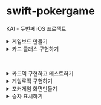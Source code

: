 # swift-pokergame
KAI - 두번째 iOS 프로젝트 

<details>
<summary>게임보드 만들기</summary>

## 🎯주요 작업

- [x]  코드로 화면 크기에 따라 뷰를 균등하게 분리해서 생성
- [x]  이미지 뷰에 content mode 학습하고 원하는 비율로 표시하기 → 1:1.27 비율 균등하게 7등분
- [x]  이미지를 배경에 패턴으로 추가하기

## 📚학습 키워드

### **StackView**
<img width="727" alt="스크린샷 2024-03-11 오전 10 18 13" src="https://github.com/codesquad-members-2024/swift-photoframe/assets/104732020/2073ccc0-fe4d-401e-99ef-bedb1ecd90b8">

2015년 iOS 9에서 처음으로 등장했다.

Stack View는 그 자체로 내용을 가지진 않고
UI 요소를 가로 혹은 세로로 묶어주는 역할을 한다.

### **StatusBar : 상태창**

색상변경 방법

1. Project → General → Deployment Info 들어가기
2. Status Bar Style에서 고르기
    1. Dark Content : 검은색 표시
    2. Light Content : 흰색 표시
        
<img width="760" alt="스크린샷 2024-03-11 오전 10 23 29" src="https://github.com/codesquad-members-2024/swift-photoframe/assets/104732020/a78f817b-ee21-4e5d-8dfe-a5b0c32997ba">
        
3. Info.plist에서 `View controller-based status bar appearance` 를 추가하고 Value No로 설정하기
    1. 하는 이유? 앱 전체에서 하나의 상태 표시줄 모양을 사용하게 된다.
        
<img width="715" alt="스크린샷 2024-03-11 오전 10 26 16" src="https://github.com/codesquad-members-2024/swift-photoframe/assets/104732020/2a9ac14a-2133-4ea2-be58-5ae463f297a1">
        

### UIImageView

이미지를 화면에 표시하는 뷰. 

이 뷰는 내부적으로 하나의 `UIImage`를 관리

이미지 뷰 속성들…

- Scale To Fill
- Aspect Fit
- Aspect Fill
- Top, Bottom, Left, Right…
1. **Scale**은 가로x세로 비율을 유지하지 않는다
2. **Aspect**는 비율을 유지한다.
3. Fill은 단어 뜻 그대로여백을 남기지 않고 모두 "채운다".
4. . **Fit**은 영역안에 이미지를 "맞춘다".

## 💻고민과 해결

### 코드로 7개 화면크기를 구하고 균등하게 7등분하여 이미지를 어떻게 표시할 것인가??

1. 현재 뷰의 너비에서 좌우여백, 카드사이 여백을 뺀 길이를 구한다.
2. 이용할 수 있는 가로길이에서 7등분한다
3. 높이는 1.27 곱한다
4. 반복문을 통해서 각 카드의 x좌표를 구하고 ImageView를 생성한다.

## 🤔결과

![Simulator Screenshot - iPhone 15 Pro - 2024-03-11 at 12 03 20](https://github.com/codesquad-members-2024/swift-photoframe/assets/104732020/aa3de693-6338-49cb-85c6-4ccac7a59a70)

## 📚추가학습

### 앱 기본 설정(Info.plist)을 변경하는 방식에 대해 학습하고 앱 표시 이름을 변경하는 방법?

Info.plist : 앱이나 플러그인에 필요한 여러가지 설정들을 제공하는 XML 파일

<img width="107" alt="스크린샷 2024-03-11 오후 12 14 30" src="https://github.com/codesquad-members-2024/swift-photoframe/assets/104732020/56c7df2d-cd0f-4ff2-85ec-9b8b40540cf8">

<img width="411" alt="스크린샷 2024-03-11 오후 12 11 24" src="https://github.com/codesquad-members-2024/swift-photoframe/assets/104732020/86241fe3-ae70-4a4f-85f1-51c28351c66b">

<img width="1034" alt="스크린샷 2024-03-11 오후 12 17 40" src="https://github.com/codesquad-members-2024/swift-photoframe/assets/104732020/8fe76eb5-34f4-4c1b-a4b8-69c790b5b47a">

</div>
</details>

<details>
<summary>카드 클래스 구현하기</summary>

## 🎯주요 작업

- [x]  객체지향 프로그래밍 방식으로 필요한 역할을 담당하는 객체를 설계
- [x]  객체 내부 데이터 타입과 사용할 데이터를 구분하기
- [x]  유니코드를 활용하기

## 📚학습 키워드

<details>
<summary>Memory Model</summary>

앱을 실행했을 때 iOS가 프로세스가 처리하는 메모리 모델은  다른 메모리 모델과 동일하다.
코드가 올라가는 TEXT 영역

전역변수를 다루는 BSS(Block Started by Symbol), GVAR(Global Variables)

swift로 작성하더라도, 스위프트 컴파일되서 나오는 결과들은 C와 호환되는 프로세스 모델을 만드는 것이 목표이기 때문에 위 3가지 구조는 크게 다르지 않다.

새로운 함수를 호출하는 경우에 sp가 내려오게 된다. 매개변수와 리턴주소가 스택에 차지하게 된다. 그런 다음에,

지역 변수를 선언하면 스택영역을 차지하게 된다.

이러한 구조는 컴파일 구조 등등 여러 규격에 따라 다르지만, **개념상으로는 위의 구조를 그대로 사용한다.**

### Stack Frame

sp: 스택 포인터

사용중인 스택주소의 마지막 sp에서 직전에 사용중이였던 sp를 이어서 함수를 호출하거나, 새로 할당하는 경우에 계속 쌓이게되는 구조를 지닌다.

### iOS 프로세스 메모리

Text영역에서 코드가 올라가게 된다.

클래스는 Heap에 로딩된다.

함수가 호출하는 경우 !

호출하는 순간 스택에 매개변수 값이 쌓이게 된다.

local variable이 스택에 쌓인다.

‼️문자열은 기존 Objective-C에 의하면 스택에 들어가는게 아니라, 컴파일 하는 순간에 문자열을 텍스트영역에 복사해놓고, 그것을 참조하는 형식으로 만들어졌다.

위 과정은 Swift에서는 달라진다!!!!!!!!!!!

그리고 함수안에 클래스를 선언한 경우에는 클래스의 인스턴스가 Heap에 생기게 되고, 속성값은 인스턴스로 할당하게 된다.

그리고 return하는 순간에, 

1. 스택이 다 비워지고
2. ARC에 의해 Heap은 해제된다.

### Heap Allocation

만약에 힙에 오브젝트들을 생성한다면…

작은 오브젝트, 큰 오브젝트가 있을 수 있다.

만들 때는 괜찮지만, 쓰고 지우고 만들고 하다보면,

이가 빠진 것 처럼 중간에 있는게 듬성듬성 비워지는데 힙이 효율적이지 못하게 된다.

그래서 극복하기 위해 최신 iOS는 크기에 따라서 영역이 나뉘어 졌다. 

→ 이러한 관리하는 것을 “Virtual Memory 관리한다” 표현

힙 영역이 Virtual Memory와 같이 관리가 된다.

물리 메모리를 관리하는 VM 오브젝트들이 커널 내부에서 관리를 하는데 크기에 따른 힙의 영역이 VM들과 매칭이 되어 있다.

### 그래서..

iOS, MacOS 구분과 그 OS들이 얼마만큼의 Page와 연결이 되는지에 따라서 힙 영역에 있는 크기가 정해진다.

1. 작은 클래스를 선언한다고 하면 힙의 TINY영역에 만들어지고
2. String을 로딩하는 Data처럼 선언을 하더라도 1️⃣TINY영역에 buffer를 차지하는 포인터에 대한 영역만 잡히고, 2️⃣실제로 큰 데이터는 힙의 Large영역에 만들어진다.
3. 특이하게 Image는 워낙 크기때문에 이미지를 할당하고, 관리하는 영역이 VM에 따로 있다. 그리고 이미지 객체를 잘못 쓰게 되면 VM이 가득차서 **오버플로우**가 발생할 수 있다.

### NSString 문자열 객체 최적화

NSString: Foundation에 만들어져있는 문자열을 다루는 객체

NSString이 최적화하기 위해서 인스턴스가 만들어지더라도, 내부의 클래스가 텍스트영역에 있는 문자열을 참조해서 쓰는 구조로 만들어져 있다. → 메모리를 효율적으로 쓰기위해서 Objective-C시절에 했던 최적화 방법

### 스위프트 문자열 메모리 할당 분석 ‼️‼️‼️

스위프트 문자열은 메모리 레이아웃이 18바이트로 차지한다.

그래서 이를 기준으로 했을 때, 12바이트보다 작은 값이냐, 큰값이냐에 따라서 나뉨

1. 12바이트보다 작은 값일 때
    1. 스택에 문자열이 할당
2. 12바이트보다 큰 값일 때
    1. 힙에 할당, 스택의 공간에는 힙에 만들어진 주소가 들어가게 된다.

스위프트 문자열은 길이에 따라서 다르게 동작된다!!!!!!!!!

value타입이라고 무조건 스택에 생기지 않는다!! 중요!!!!!!!!!

그래서 대표적인 타입이 String인데 길이에 따라서 다르게 할당된다. why? 최적화를 위해서!!!!!

### 추상화 기법의 선택

- Struct: 엔티티 (저장되고, 관리되어야 하는 데이터의 집합)
- Class: Identity가 필요한 부분, 상속등의 OOP(***Object-Oriented*** Programming)
- Generics: 정적 다형성으로 가능한 경우
- Protocol: 동적 다형성으로 필요한 경우

### Struct에 클래스 타입의 Property가 많으면..

- enum, struct 등 Value type으로 대체
- Reference Counting 줄임

### Protocol Type을 쓸 때 대상이 큰 struct면..

- Indirect storage로 struct 구조 변경
- Mutable 해야하면 Copy-on-Write 구현

</div>
</details>

<details>
<summary>Object-oriented Design</summary>

프로그램을 독립적인 단위인 객체들로 나누고 이 객체들의 상호작용을 통해 프로그램을 설계하고 구현하는 패러다임,

객체지향 프로그래밍 특성 추캡상다

- 추상화
    - 객체의 공통적인 속성과 기능을 추출하여 정의하는 것
    - 토끼, 강아지, 사자의 공통적인 특징 포유류로 추상화한다
- 캡슐화
    - 객체 수행 목적에 따라 데이터 구조 및 처리방법을 결합시켜 묶는다. 외부에 내부 기능 구현 내용을 감추고 이용방법만 알 수 있다.
    - 캡슐화는 왜 외부에서 객체의 직접 접근을 막는가?  은닉화 장점을 갖기 때문에
    - 변경을 못하게 하여, 유지보수나 확장시 오류의 범위를 최소화한다.
    - 조작법은 바뀌어도 사용방법 자체는 바뀌지 않아서 오류의 범위를 최소화
    - 데이터가 변경되어도, 다른 객체에 영향을 주지 않는 독립성을 갖는다.
- 상속
    - 상위개념의 특징을 하위 개념이 물려받아 사용하는 것
    - 재사용을 하여 코드의 길이를 줄이고, 가독성을 높인다.
    - 상속은 기능확장의 개념으로 생각해야 한다.
- 다형성
    - 상속과 연관있는 개념으로, 자식 클래스가 여러형태로 존재하는 것
    - 오버로드와 오버라이딩 대표적인 예시이다.
    - 오버라이딩 : 서브클래스는 슈퍼클래스에서 상속할 메서드, 프로퍼티, 서브스크립트를 재정의하는 것을 말한다.
    - 오버로드: 함수의 이름은 같으나, 매개변수, 리턴타입 등으로 다르게 설정하여 함수를 중복으로 선언하는 것을 말한다.

### 장점 재생자유

1. 재사용성
2. 생산성 향상
3. 자연스러운 모델링
4. 유지보수 

### 단점

1. 많은 오버헤드가 발생한다

### 객체지향 프로그램 및 설계의 기본 원칙 다섯가지

### SPR(Single Responsibility Principle)

단일 책임 원칙

클래스는 하나의 책임을 가져야 한다.

SPR을 위반한 사례 → Messive View

이를 해결하기 위해서? 클래스를 작게 만들도록 노력

### OCP (Open-Closed Principle)

개방 폐쇄 원칙

모듈 확장에는 열려있고, 변경에는 닫혀있어야 한다.

→ 분기문을 적절히 쓰면서 줄이도록 노력하기 

if/ switch 대신에

1. protocol 사용하기
2. dictionary 사용하기

### LSP (Liskov Substitution Principle)

리스코프 치환 원칙

자식클래스가 부모클래스의 동작을 방해하면 안된다.

### ISP (Interface Segregation Principle)

인터페이스 분리 원칙

클래스가 사용하지 않는 메소드에 의존관계를 맺으면 안되고, 사용하는 기능만 제공하도록 인터페이스를 분리해야한다.

### DIP (Dependency Inversion Principle)

의존 역전 원칙

상위클래스, 인터페이스, 추상클래스일수록 변하지 않을 가능성이 높기 때문에 의존하라는 것

</div>
</details>

### **유니코드**

전 세계 사람들이 사용할 수 있는 부호 체계

Swift에서 문자열을 저장할 때는 문자열에 포함된 각각의 문자를 유니코드값or스탈라값(UTF-32)으로 저장한다

스탈라값(UTF-32)으로 저장된 문자는 언제든지 UTF-8, UTF-16으로 쉽게 변환할 수 있다.


## 💻고민과 해결

### `stackView.translatesAutoresizingMaskIntoConstraints = false` 무엇인가?

시스템이 자동으로 제약 조건을 생성하지 않도록 하는 것,

개발자가 직접 모든 제약 조건을 정의해야 하는 것을 의미한다.

<img width="156" alt="스크린샷 2024-03-11 오후 2 15 58" src="https://github.com/codesquad-members-2024/swift-pokergame/assets/104732020/8cc3b044-705a-4ecd-b111-507745ccc187">

해결방법 : 스택 뷰의 높이를 그 너비의 약 1/7에 해당하는 1.27배로 설정해야 함


```swift
// stackView.heightAnchor.constraint(equalTo: stackView.widthAnchor , multiplier: 1.27)
stackView.heightAnchor.constraint(equalTo: stackView.widthAnchor , multiplier: 1.27 / CGFloat(7))
```




### if let 과 guard let 문법 차이

### if let

옵셔널 값이 nil이 아닐 때 코드 블록을 실행한다.

값이 없을 경우,  다른 코드의 실행을 할 수 있도록 진행시킨다.

```swift
if let value = optionalValue {
    // optionalValue가 nil이 아닐 때 실행되는 블록
} else {
    // optionalValue가 nil일 때 실행되는 블록
}

```

### guard let

nil인 경우에 현재 코드의 실행 흐름을 빠져나가도록 강제시킨다.

```swift
guard let value = optionalValue else {
    // optionalValue가 nil일 때 실행되고 함수에서 빠져나감
    return
}
// value를 그대로 사용한다.

```

## 🤔결과

<img width="627" alt="스크린샷 2024-03-12 오후 2 18 16" src="https://github.com/codesquad-members-2024/swift-pokergame/assets/104732020/9ccd66a1-30ff-41da-b6e9-5aa4bbfb74d7">

</div>
</details>


&nbsp;

<details>
<summary>카드덱 구현하고 테스트하기</summary>

## 🎯주요 작업

- [x]  구조체와 클래스 차이점을 학습, 속성변화 확인하기
- [x]  참조 접근자 학습
- [x]  클래스 메모리 관리방식을 학습, reset()할때 이전에 만든 객체 설명
- [x]  메모리 분석도구 학습
- [x]  카드 객체 인스턴스를 포함하는 카드덱 구조체 구현

## 📚학습 키워드

### struct

1. 값 타입, 구조체의 인스턴스를 다른 변수에 할당하거나 함수에 전달할 때 인스턴스의 복사본이 생성되고 전달된다.
2. 다른 구조체나 클래스로부터 상속될 수 없다
3. 타입 캐스팅 지원 안함
4. 소멸자 없음
5. Stack에 만들어짐 (heap에 만들어지는예외 있음)

### class

1. 참조 타입, 클래스의 인스턴스를 다른 변수에 할당하거나 함수에 전달할 때 인스턴스에 대한 참조, 포인터가 전달된다.
2. 상속 가능 → 오버라이딩, 다형성
3. 인스턴스는 런타임에 타입을 검사하고 해석하기 위해 타입캐스팅 사용가능
4. deinit 사용가능
5. heap에 만들어짐

### 속성 변화할 때 차이

- 구조체의 인스턴스가 let으로 선언된 경우

→ 인스턴스의 속성을 수정할 수 없다.

속성을 수정할려면 var로 선언해야 됨

- 클래스 인스턴스가 let으로 선언된 경우

해당 인스턴스의 참조된 속성이 var로 선언되어 있으면 수정이 가능하다

→ 변수가 인스턴스 자체를 직접 가지고 있는 것이 아닌, 인스턴스를 가리키는 참조를 가지고 있기 때문이다.

### 참조 접근자를 통해 정보를 감추고, 메서드 접근

```swift
class BankAccount {
    private var balance: Double = 0.0 // 은닉화된 잔액 정보

    // 잔액에 대한 참조 접근자 메소드
    func getBalance() -> Double {
        return balance
    }

    // 잔액을 증가시키는 메소드
    func deposit(amount: Double) {
        if amount > 0 {
            balance += amount
        }
    }

    // 잔액을 감소시키는 메소드
    func withdraw(amount: Double) -> Bool {
        if amount <= balance && amount > 0 {
            balance -= amount
            return true
        } else {
            return false
        }
    }
}
```

### 클래스 메모리 관리 방식 = ARC

Automatic Reference Counting

메모리 누수 방지, 메모리 관리를 위해

객체의 참조 횟수를 자동으로 계산하고, 객체가 더 이상 필요하지 않게 되면 메모리에서 자동으로 해제하는 시스템

### ARC 과정

1. 인스턴스 생성: 객체의 인스턴스가 생성 될 때, ARC는 해당 인스턴스에 대한 RC를 1추가함
2. 참조 추가: 다른 변수, 상수가 생성된 인스턴스를 참조할 때마다 RC 1씩 증가함
3. 참조 해제: RC 1씩 감소
4. 메모리 해제: 인스턴스의 RC가 0이 되면, ARC는 인스턴스가 더이상 필요하지 않다고 판단 후, 메모리에서 해제 함

### Instruments

iOS 프로젝트할 때, 디바이스에 올려 테스트하여 크래쉬가 없이 잘 작동하는 것에 만족하는 것이 아니라 프로파일링까지 마무리 해야 실유저에게 크래쉬안나는 보장을 할 수 있게 됨

## 💻고민과 해결

count = 배열의 count 

shuffle, removeOne, reset 기능은 배열을 이용해서 구현하도록 한다.

## 🤔결과

<img width="627" alt="스크린샷 2024-03-13 오전 12 48 10" src="https://gist.github.com/assets/104732020/e92336ac-9277-4140-9d08-24e2f5e61009">

</div>
</details>

<details>
<summary>게임로직 구현하기</summary>

## 🎯주요 작업

- [x]  포커 게임 딜러와 참가자 클래스 구현하기
- [x]  딜러와 참가자를 포함하는 PokerGame 객체를 만들기
- [x]  PokerGame을 단위 테스트 하기

## 📚학습 키워드

### XCTest

유닛 테스트를 할 수 있게 도와주는 프레임워크 

## 💻고민과 해결

### 딜러의 기능

1. 딜러의 인스턴스가 생성되면 셔플된 카드덱을 가진다.
2. 딜러도 카드 패를 가진다.
3. 52장의 카드덱에서 카드 1장을 제거된 요소를 추출할 수 있다.

### 참가자의 기능

1. 참가자는 카드 패를 가진다.
2. 카드를 받아서 카드패에 추가하는 기능을 가진다.

### PokerGame의 기능

1. 게임타입과 참가자 수에 따라 초기화 된다.
2. 초기화 때 참가자 수에 맞게 랜덤이름이 생성하고 각 플레이어는 이름을 받고, 인스턴스를 생성한다.
3. startGame함수가 실행되면 게임타입에 맞게 플레이어에게 카드를 분배한다.
4. 마지막으로 딜러 자신도 카드를 받는다.

### PokerGame 객체는 struct? class?

1. 게임 상태의 동적 관리를 하기 위해서 
2. 나중에 스터드 포커를 나아가서 드로우 포커 등등 포커 게임 종류의 확장하는 경우에 상속 가능성을 고려해서 class로 만들게 되었습니다.

## 🤔질문

카드가 잘 생성되었는지 count로 제가 파악하고 싶은 테스트는 해보았는데,

1. 딜러와 플레이어가 랜덤된 카드를 잘 가져갔는지를 확인하고 싶어서 PokerGame안에 print함수를 만들었습니다. 
2. unit test에서 랜덤된 결과를 파악하기가 힘들어서, 콘솔출력말고는 방법이 떠오르지 않는데 방법이 있을까요??

</div>
</details>

<details>
<summary>포커게임 화면만들기</summary>

## 🎯주요 작업

- [x]  PokerCard객체와 이미지 파일명을 매치하는 방법 모색하기
- [x]  shake 이벤트를 발생하면 랜덤카드를 다시 섞고 다시 동작하도록 구현
- [x]  카드 이미지를 적용한 UI를 완성한다.

## 📚학습 키워드

### **Segment Control**

여러 세그먼트로 구성된 수평 컨트롤러

```swift
func setupSegmentControl() {
        let gameTypeSegmentedControl = UISegmentedControl(items: ["7 Cards", "5 Cards"])
        let playerCountSegmentedControl = UISegmentedControl(items: ["2명", "3명", "4명"])
        
        gameTypeSegmentedControl.selectedSegmentIndex = 0
        playerCountSegmentedControl.selectedSegmentIndex = 0
        
        gameTypeSegmentedControl.addTarget(self, action: #selector(gameTypeChanged(_:)), for: .valueChanged)
        playerCountSegmentedControl.addTarget(self, action: #selector(playerCountChanged(_:)), for: .valueChanged)
        
        segmentStackView = UIStackView(arrangedSubviews: [gameTypeSegmentedControl, playerCountSegmentedControl])
        segmentStackView.axis = .vertical
        segmentStackView.distribution = .fillEqually
        segmentStackView.spacing = 10
        segmentStackView.translatesAutoresizingMaskIntoConstraints = false
        
        view.addSubview(segmentStackView)
        
        NSLayoutConstraint.activate([
            segmentStackView.centerXAnchor.constraint(equalTo: view.centerXAnchor),
            segmentStackView.centerYAnchor.constraint(equalTo: view.topAnchor, constant: 100),
            segmentStackView.leadingAnchor.constraint(equalTo: view.leadingAnchor, constant: 100),
            segmentStackView.trailingAnchor.constraint(equalTo: view.trailingAnchor, constant: -100)
        ])
    }
    
    @objc func gameTypeChanged(_ sender: UISegmentedControl) {
        switch sender.selectedSegmentIndex {
        case 0:
            selectedGameType = .sevenCard
        case 1:
            selectedGameType = .fiveCard
        default:
            break
        }
        updateGame()
    }
    
    @objc func playerCountChanged(_ sender: UISegmentedControl) {
        switch sender.selectedSegmentIndex {
        case 0:
            selectedPlayerCount = .two
        case 1:
            selectedPlayerCount = .three
        case 2:
            selectedPlayerCount = .four
        default:
            break
        }
        updateGame()
    }
```

### **Shake 이벤트**

### **motionBegan(_:with:)**

모션이벤트가 시작되었다고 receiver에게 알려준다.

motionBegan은 UIResponder의 인스턴스 메서드이다.

UIViewController는 UIREsponder를 상속받고 있기 때문에 바로 사용이 가능한 것

```swift
override func motionBegan(_ motion: UIEvent.EventSubtype, with event: UIEvent?) {
        if motion == .motionShake {
            updateGame()
        }
    }
```

## 💻고민과 해결

1. 세그먼트 컨트롤 2개를 담고 있는 스택뷰 하나와

라벨과 카드이미지를 담고있는 스택뷰를 메인스택뷰에 담아서 동적으로 표시하고자 의도했는데, 뭔가 코드가 중구난방으로 지저분하게 되어서 아쉽다.

내 자신도 코드읽기가 불편한데, 다른 사람이 이러한 코드를 읽으면 이해하기 매우 어려울 것 같다고 생각이 들었다.

1. 매번 느끼지만 제약조건을 설정하는 것이 매우 어려움을 느꼈다. 

## 🤔결과

<img width="489" alt="스크린샷 2024-03-15 오전 10 34 06" src="https://github.com/codesquad-members-2024/swift-pokergame/assets/104732020/2597c27d-e728-457a-9db2-952cac13f5a7">

![결과](https://github.com/codesquad-members-2024/swift-pokergame/assets/104732020/43c18b7d-30af-4d21-9ce7-8c39bfaedc04)

## 📚추가학습

### Assets에 이미지 배율에 대해 학습

애플 디바이스는 3가지 종류가 있다.

1. 아이폰 4이전 → 일반 디스플레이
2. 아이폰 4 ~ 아이폰 5 → 레티나 디스플레이
3. 아이폰 6 ~ → 레티나 HD디스플레이, Super Retina HD,  Super Retina XDR 디스플레이

디스플레이는 픽셀이 들어간다

애플은 iPhone 4세대를 출시하면서, pt(point)개념을 도입하였다.

pt단위를 사용하면 면적당 픽셀 수 에 상관없이 같은 크기의 화면을 제공할 수 있다.

4이전 아이폰 모델은 1pt = 1px이였기 때문에 pt개념이 필요없지만,

4세대 이후로 1pt = 4px

6세대 이후로 1pt = 9px이 들어가게 되면서

이런 변화를 대응하기 위해 1x 2x 3x 배율 개념이 도입되었다.

기기는 자동으로 자신에게 맞는 배율의 이미지를 사용한다.

개발자는 사용자가 어떤 디바이스를 실행할지 모르기 때문에 모두 준비해야 된다.

</div>
</details>


<details>
<summary>승자 표시하기</summary>

## 🎯주요 작업

- [x]  승자계산하는 방법구하기
- [x]  승자 옆에 🥇표시하기
- [x]  일정 간격을 두고 나눠주는 것처럼 반복하기

## 💻고민과 해결

1. 승자 옆에 메달 표시하기

→ 승자를 결정하는 플레이어의 name의 문자열을 이미 들어가있는 label의 텍스트와 비교하여 해당하는 스택뷰 옆에 위치시키도록 하였음

1. 세그먼트 컨트롤로 해당하는 모드와 사람 수가 변할때 메달그림이 0.0좌표로 이동되고 승자가 표시되는 버그 발생
    
<img width="497" alt="스크린샷 2024-03-16 오후 2 46 46" src="https://github.com/codesquad-members-2024/swift-pokergame/assets/104732020/fe3f4bae-bd47-4d59-81bc-073facfaeaa3">
    

→ 기존에 있던 메달을 삭제 안해서 바뀌는 도중에는 메인 스택뷰에 버티컬 스택뷰가 사라지기 때문에 제약조건의 기준이 사라져서 0.0좌표로 이동된다고 예상함

→ 메달이미지에 태그 999를 넣어서 뷰의 999를 삭제시키도록 하였음

1. 일정간격을 두고 나눠주는 것을 반복

→ 비동기를 이용해서 해결

## 🤔결과
![최종결과](https://github.com/codesquad-members-2024/swift-pokergame/assets/104732020/6975eb9d-37a8-4597-9f6a-c4b4373a2dd2)

</div>
</details>
